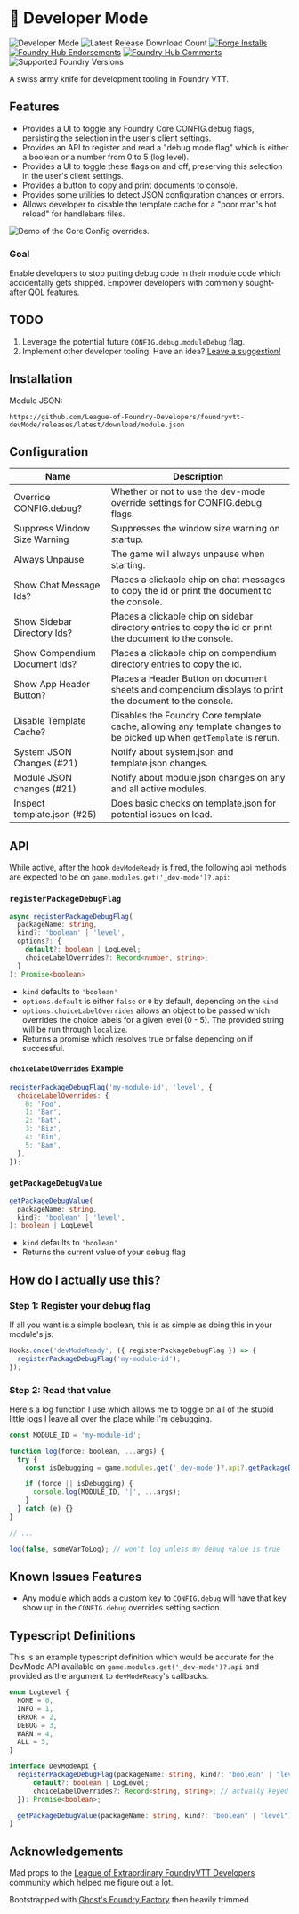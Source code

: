 # 🧙 Developer Mode

![Developer Mode](https://img.shields.io/endpoint?url=https%3A%2F%2Fraw.githubusercontent.com%2FLeague-of-Foundry-Developers%2Fleague-repo-status%2Fshields-endpoint%2F_dev-mode.json)
![Latest Release Download Count](https://img.shields.io/badge/dynamic/json?label=Downloads@latest&query=assets%5B1%5D.download_count&url=https%3A%2F%2Fapi.github.com%2Frepos%2FLeague-of-Foundry-Developers%2Ffoundryvtt-devMode%2Freleases%2Flatest)
[![Forge Installs](https://img.shields.io/badge/dynamic/json?label=Forge%20Installs&query=package.installs&suffix=%25&url=https%3A%2F%2Fforge-vtt.com%2Fapi%2Fbazaar%2Fpackage%2F_dev-mode&colorB=4aa94a)](https://forge-vtt.com/bazaar#package=_dev-mode)
[![Foundry Hub Endorsements](https://img.shields.io/endpoint?logoColor=white&url=https%3A%2F%2Fwww.foundryvtt-hub.com%2Fwp-json%2Fhubapi%2Fv1%2Fpackage%2F_dev-mode%2Fshield%2Fendorsements)](https://www.foundryvtt-hub.com/package/_dev-mode/)
[![Foundry Hub Comments](https://img.shields.io/endpoint?logoColor=white&url=https%3A%2F%2Fwww.foundryvtt-hub.com%2Fwp-json%2Fhubapi%2Fv1%2Fpackage%2F_dev-mode%2Fshield%2Fcomments)](https://www.foundryvtt-hub.com/package/_dev-mode/)
![Supported Foundry Versions](https://img.shields.io/endpoint?url=https://foundryshields.com/version?url=https://github.com/League-of-Foundry-Developers/foundryvtt-devMode/releases/latest/download/module.json)

A swiss army knife for development tooling in Foundry VTT.

## Features

- Provides a UI to toggle any Foundry Core CONFIG.debug flags, persisting the selection in the user's client settings.
- Provides an API to register and read a "debug mode flag" which is either a boolean or a number from 0 to 5 (log level).
- Provides a UI to toggle these flags on and off, preserving this selection in the user's client settings.
- Provides a button to copy and print documents to console.
- Provides some utilities to detect JSON configuration changes or errors.
- Allows developer to disable the template cache for a "poor man's hot reload" for handlebars files.

![Demo of the Core Config overrides.](docs/debug-mode-core-config.png)

### Goal

Enable developers to stop putting debug code in their module code which accidentally gets shipped.
Empower developers with commonly sought-after QOL features.

## TODO

1. Leverage the potential future `CONFIG.debug.moduleDebug` flag.
1. Implement other developer tooling. Have an idea? [Leave a suggestion!](https://github.com/League-of-Foundry-Developers/foundryvtt-devMode/issues/new?assignees=&labels=enhancement%2C+suggestion&template=feature_request.md&title=)

## Installation

Module JSON:

```
https://github.com/League-of-Foundry-Developers/foundryvtt-devMode/releases/latest/download/module.json
```

## Configuration

| **Name**                      | Description                                                                                                          |
| ----------------------------- | -------------------------------------------------------------------------------------------------------------------- |
| Override CONFIG.debug?        | Whether or not to use the dev-mode override settings for CONFIG.debug flags.                                         |
| Suppress Window Size Warning  | Suppresses the window size warning on startup.                                                                       |
| Always Unpause                | The game will always unpause when starting.                                                                          |
| Show Chat Message Ids?        | Places a clickable chip on chat messages to copy the id or print the document to the console.                        |
| Show Sidebar Directory Ids?   | Places a clickable chip on sidebar directory entries to copy the id or print the document to the console.            |
| Show Compendium Document Ids? | Places a clickable chip on compendium directory entries to copy the id.                                              |
| Show App Header Button?       | Places a Header Button on document sheets and compendium displays to print the document to the console.              |
| Disable Template Cache?       | Disables the Foundry Core template cache, allowing any template changes to be picked up when `getTemplate` is rerun. |
| System JSON Changes (#21)     | Notify about system.json and template.json changes.                                                                  |
| Module JSON changes (#21)     | Notify about module.json changes on any and all active modules.                                                      |
| Inspect template.json (#25)   | Does basic checks on template.json for potential issues on load.                                                     |

## API

While active, after the hook `devModeReady` is fired, the following api methods are expected to be on `game.modules.get('_dev-mode')?.api`:

### `registerPackageDebugFlag`

```ts
async registerPackageDebugFlag(
  packageName: string,
  kind?: 'boolean' | 'level',
  options?: {
    default?: boolean | LogLevel;
    choiceLabelOverrides?: Record<number, string>;
  }
): Promise<boolean>
```

- `kind` defaults to `'boolean'`
- `options.default` is either `false` or `0` by default, depending on the `kind`
- `options.choiceLabelOverrides` allows an object to be passed which overrides the choice labels for a given level (0 - 5). The provided string will be run through `localize`.
- Returns a promise which resolves true or false depending on if successful.

#### `choiceLabelOverrides` Example

```js
registerPackageDebugFlag('my-module-id', 'level', {
  choiceLabelOverrides: {
    0: 'Foo',
    1: 'Bar',
    2: 'Bat',
    3: 'Biz',
    4: 'Bin',
    5: 'Bam',
  },
});
```

### `getPackageDebugValue`

```ts
getPackageDebugValue(
  packageName: string,
  kind?: 'boolean' | 'level',
): boolean | LogLevel
```

- `kind` defaults to `'boolean'`
- Returns the current value of your debug flag

## How do I actually use this?

### Step 1: Register your debug flag

If all you want is a simple boolean, this is as simple as doing this in your module's js:

```js
Hooks.once('devModeReady', ({ registerPackageDebugFlag }) => {
  registerPackageDebugFlag('my-module-id');
});
```

### Step 2: Read that value

Here's a log function I use which allows me to toggle on all of the stupid little logs I leave all over the place while I'm debugging.

```js
const MODULE_ID = 'my-module-id';

function log(force: boolean, ...args) {
  try {
    const isDebugging = game.modules.get('_dev-mode')?.api?.getPackageDebugValue(MODULE_ID);

    if (force || isDebugging) {
      console.log(MODULE_ID, '|', ...args);
    }
  } catch (e) {}
}

// ...

log(false, someVarToLog); // won't log unless my debug value is true
```

## Known ~~Issues~~ Features

- Any module which adds a custom key to `CONFIG.debug` will have that key show up in the `CONFIG.debug` overrides setting section.

## Typescript Definitions

This is an example typescript definition which would be accurate for the DevMode API available on `game.modules.get('_dev-mode')?.api` and provided as the argument to `devModeReady`'s callbacks.

```ts
enum LogLevel {
  NONE = 0,
  INFO = 1,
  ERROR = 2,
  DEBUG = 3,
  WARN = 4,
  ALL = 5,
}

interface DevModeApi {
  registerPackageDebugFlag(packageName: string, kind?: "boolean" | "level", options?: {
      default?: boolean | LogLevel;
      choiceLabelOverrides?: Record<string, string>; // actually keyed by LogLevel number
  }): Promise<boolean>;

  getPackageDebugValue(packageName: string, kind?: "boolean" | "level"): boolean | LogLevel;
}
```

## Acknowledgements

Mad props to the [League of Extraordinary FoundryVTT Developers](https://forums.forge-vtt.com/c/package-development/11) community which helped me figure out a lot.

Bootstrapped with [Ghost's Foundry Factory](https://github.com/ghost-fvtt/foundry-factory) then heavily trimmed.

